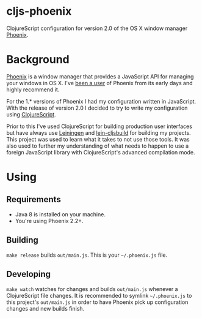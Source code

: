# cljs-phoenix

ClojureScript configuration for version 2.0 of the OS X window manager
[Phoenix](https://github.com/kasper/phoenix).

# Background

[Phoenix](https://github.com/kasper/phoenix) is a window manager that
provides a JavaScript API for managing your windows in OS X. I've
[been a user](http://www.jakemccrary.com/blog/2014/03/30/managing-windows-in-osx-using-phoenix/)
of Phoenix from its early days and highly recommend it.

For the 1.* versions of Phoenix I had my configuration written in
JavaScript. With the release of version 2.0 I decided to try to write
my configuration using
[ClojureScript](https://github.com/clojure/clojurescript).

Prior to this I've used ClojureScript for building production user
interfaces but have always use [Leiningen](http://leiningen.org/) and
[lein-cljsbuild](https://github.com/emezeske/lein-cljsbuild) for
building my projects. This project was used to learn what it takes to
not use those tools. It was also used to further my understanding of
what needs to happen to use a foreign JavaScript library with
ClojureScript's advanced compilation mode.

# Using

## Requirements

- Java 8 is installed on your machine.
- You're using Phoenix 2.2+.

## Building

`make release` builds `out/main.js`. This is your `~/.phoenix.js`
file.

## Developing

`make watch` watches for changes and builds `out/main.js` whenever a
ClojureScript file changes. It is recommended to symlink
`~/.phoenix.js` to this project's `out/main.js` in order to have
Phoenix pick up configuration changes and new builds finish.
